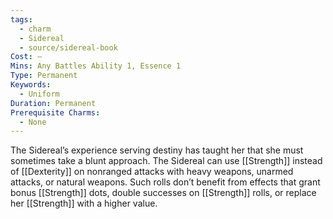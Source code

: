 ```yaml
---
tags:
  - charm
  - Sidereal
  - source/sidereal-book
Cost: —
Mins: Any Battles Ability 1, Essence 1
Type: Permanent
Keywords:
  - Uniform
Duration: Permanent
Prerequisite Charms:
  - None
---
```

The Sidereal’s experience serving destiny has taught her that she must sometimes take a blunt approach. The Sidereal can use [[Strength]] instead of [[Dexterity]] on nonranged attacks with heavy weapons, unarmed attacks, or natural weapons. Such rolls don’t benefit from effects that grant bonus [[Strength]] dots, double successes on [[Strength]] rolls, or replace her [[Strength]] with a higher value.